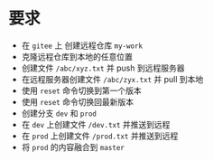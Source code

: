 # 要求

- 在 `gitee` 上 创建远程仓库 `my-work`
- 克隆远程仓库到本地的任意位置
- 创建文件 `/abc/xyz.txt` 并 push 到远程服务器
- 在远程服务器创建文件 `/abc/zyx.txt` 并 pull 到本地
- 使用 `reset` 命令切换到第一个版本
- 使用 `reset` 命令切换回最新版本
- 创建分支 `dev` 和 `prod`
- 在 `dev` 上创建文件 `/dev.txt` 并推送到远程
- 在 `prod` 上创建文件 `/prod.txt` 并推送到远程
- 将 `prod` 的内容融合到 `master`